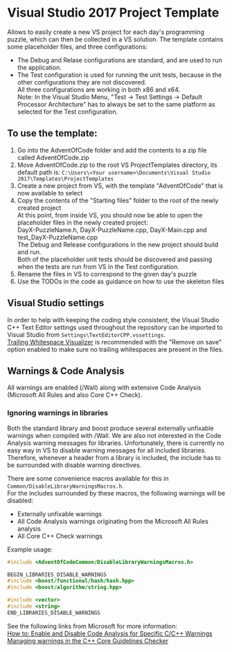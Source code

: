 # Visual Studio 2017 Project Template
Allows to easily create a new VS project for each day's programming puzzle, which can then be collected in a VS solution.
The template contains some placeholder files, and three configurations:  
- The Debug and Relase configurations are standard, and are used to run the application.  
- The Test configuration is used for running the unit tests, because in the other configurations they are not discovered.  
All three configurations are working in both x86 and x64.  
Note: In the Visual Studio Menu, "Test -> Test Settings -> Default Processor Architecture" has to always be set to the same platform as selected for the Test configuration.

## To use the template:
1. Go into the AdventOfCode folder and add the contents to a zip file called AdventOfCode.zip
2. Move AdventOfCode.zip to the root VS ProjectTemplates directory, its default path is:
`C:\Users\<Your username>\Documents\Visual Studio 2017\Templates\ProjectTemplates`
3. Create a new project from VS, with the template "AdventOfCode" that is now available to select
4. Copy the contents of the "Starting files" folder to the root of the newly created project  
At this point, from inside VS, you should now be able to open the placeholder files in the newly created project:  
DayX-PuzzleName.h, DayX-PuzzleName.cpp, DayX-Main.cpp and test_DayX-PuzzleName.cpp  
The Debug and Release configurations in the new project should build and run.  
Both of the placeholder unit tests should be discovered and passing when the tests are run from VS in the Test configuration.  
5. Rename the files in VS to correspond to the given day's puzzle
6. Use the TODOs in the code as guidance on how to use the skeleton files

## Visual Studio settings
In order to help with keeping the coding style consistent, the Visual Studio C++ Text Editor settings used throughout the repository can be imported to Visual Studio from `Settings\TextEditorCPP.vssettings`.  
[Trailing Whitespace Visualizer](https://marketplace.visualstudio.com/items?itemName=MadsKristensen.TrailingWhitespaceVisualizer) is recommended with the "Remove on save" option enabled to make sure no trailing whitespaces are present in the files.

## Warnings & Code Analysis
All warnings are enabled (/Wall) along with extensive Code Analysis (Microsoft All Rules and also Core C++ Check).

### Ignoring warnings in libraries

Both the standard library and boost produce several externally unfixable warnings when compiled with /Wall.
We are also not interested in the Code Analysis warning messages for libraries.
Unfortunately, there is currently no easy way in VS to disable warning messages for all included libraries. 
Therefore, whenever a header from a library is included, the include has to be surrounded with disable warning directives.

There are some convenience macros available for this in `Common/DisableLibraryWarningsMacros.h`.  
For the includes surrounded by these macros, the following warnings will be disabled:  
- Externally unfixable warnings  
- All Code Analysis warnings originating from the Microsoft All Rules analysis  
- All Core C++ Check warnings

Example usage:  

```cpp
#include <AdventOfCodeCommon/DisableLibraryWarningsMacros.h>

BEGIN_LIBRARIES_DISABLE_WARNINGS
#include <boost/functional/hash/hash.hpp>
#include <boost/algorithm/string.hpp>

#include <vector>
#include <string>
END_LIBRARIES_DISABLE_WARNINGS
```

See the following links from Microsoft for more information:  
[How to: Enable and Disable Code Analysis for Specific C/C++ Warnings](https://msdn.microsoft.com/en-us/library/zyhb0b82(v=vs.100).aspx)  
[Managing warnings in the C++ Core Guidelines Checker](https://blogs.msdn.microsoft.com/vcblog/2017/08/14/managing-warnings-in-the-c-core-guidelines-checker/)

